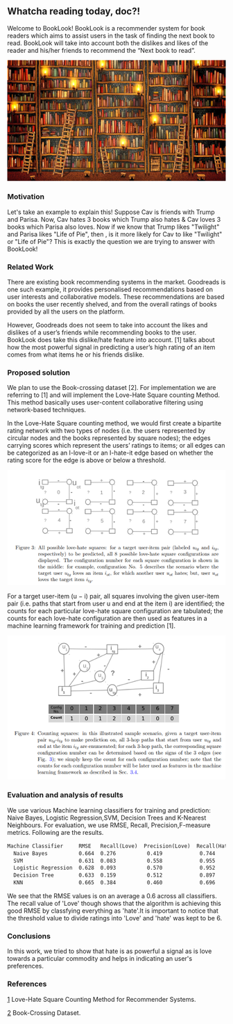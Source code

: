 ## Whatcha reading today, doc?!

Welcome to BookLook! BookLook is a recommender system for book readers which aims to assist users in the task of finding the next book to read. BookLook will take into account both the dislikes and likes of the reader and his/her friends to recommend the “Next book to read”. 

![Image](Old_Book_Library_Ladder_Bookshelf_Books_Desktop_1920x1200_Wallpaper_1920x1200_11112.jpg)

### Motivation

Let's take an example to explain this! Suppose Cav is friends with Trump and Parisa. Now, Cav hates 3 books which Trump also hates & Cav loves 3 books which Parisa also loves. Now if we know that Trump likes "Twilight" and Parisa likes "Life of Pie", then , is it more likely for Cav to like "Twilight" or "Life of Pie"? This is exactly the question we are trying to answer with BookLook!

### Related Work

There are existing book recommending systems in the market. Goodreads is one such example, it provides personalised recommendations based on user interests and collaborative models. These recommendations are based on books the user recently shelved, and from the overall ratings of books provided by all the users on the platform.

However, Goodreads does not seem to take into account the likes and dislikes of a user’s friends while recommending books to the user. BookLook does take this dislike/hate feature into account. [1] talks about how the most powerful signal in predicting a user’s high rating of an item comes from what items he or his friends dislike.

### Proposed solution

We plan to use the Book-crossing dataset [2]. For implementation we are referring to [1] and will implement the Love-Hate Square counting Method. This method basically uses user-content collaborative filtering using network-based techniques. 

In the Love-Hate Square counting method, we would first create a bipartite rating network with two types of nodes (i.e. the users represented by circular nodes and the books represented by square nodes); the edges carrying scores which represent the users’ ratings to items; or all edges can be categorized as an I-love-it or an I-hate-it edge based on whether the rating score for the edge is above or below a threshold.

![Image](lovehate.PNG)

For a target user-item (u − i) pair, all squares involving the given user-item pair (i.e. paths that start from user u and end at the item i) are identified; the counts for each particular love-hate square configuration are tabulated; the counts for each love-hate configuration are then used as features in a machine learning framework for training and prediction [1].

![Image](lovehate2.PNG)

### Evaluation and analysis of results

We use various Machine learning classifiers for training and prediction: Naive Bayes, Logistic Regression,SVM, Decision Trees and K-Nearest Neighbours. For evaluation, we use RMSE, Recall, Precision,F-measure metrics. Following are the results.

```markdown
Machine Classifier     RMSE   Recall(Love)  Precision(Love)  Recall(Hate)  Precision(Hate) F-measure(Love) F-measure(Hate)
  Naive Bayes          0.664  0.276          0.419            0.744         0.606           0.333           0.668  
  SVM                  0.631  0.083          0.558            0.955         0.607           0.145           0.742
  Logistic Regression  0.628  0.093          0.570            0.952         0.609           0.160           0.743
  Decision Tree        0.633  0.159          0.512            0.897         0.613           0.242           0.728
  KNN                  0.665  0.384          0.460            0.696         0.626           0.419           0.660
```
We see that the RMSE values is on an average a 0.6 across all classifiers. The recall value of 'Love' though shows that the algorithm is achieving this good RMSE by classfying everything as 'hate'.It is important to notice that the threshold value to divide ratings into 'Love' and 'hate' was kept to be 6. 

### Conclusions
In this work, we tried to show that hate is as powerful a signal as is love towards a particular commodity and helps in indicating an user's preferences. 

### References
[1](http://proceedings.mlr.press/v18/kong12a/kong12a.pdf) Love-Hate Square Counting Method for Recommender Systems.

[2](http://www2.informatik.uni-freiburg.de/~cziegler/BX/) Book-Crossing Dataset.
